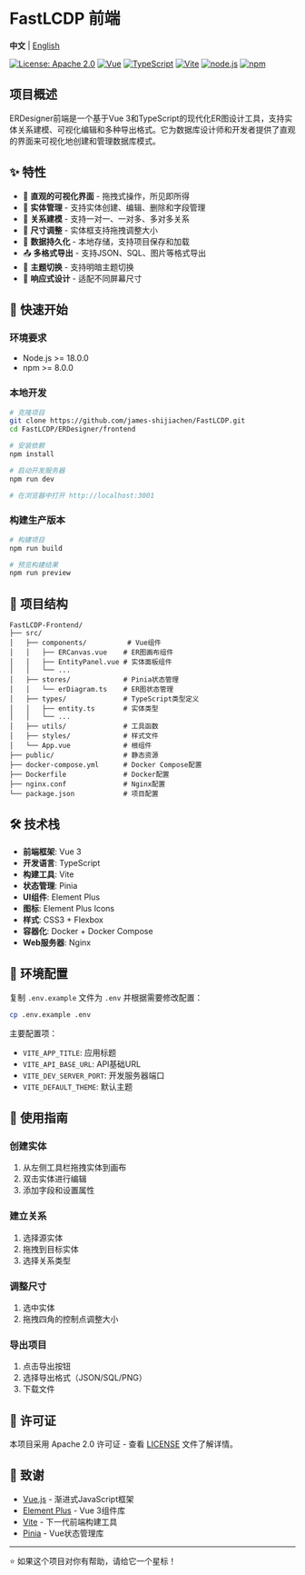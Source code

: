 # FastLCDP 前端

**中文** | [English](README.md)

[![License: Apache 2.0](https://img.shields.io/badge/License-Apache%202.0-blue.svg)](https://github.com/james-shijiachen/fastLCDP/blob/main/LICENSE)
[![Vue](https://img.shields.io/badge/Vue-3.0+-green.svg)](https://vuejs.org/)
[![TypeScript](https://img.shields.io/badge/TypeScript-5.0+-blue.svg)](https://www.typescriptlang.org/)
[![Vite](https://img.shields.io/badge/Vite-4.0+-purple.svg)](https://vitejs.dev/)
[![node.js](https://img.shields.io/badge/node.js-18.0+-green.svg)](https://nodejs.org/)
[![npm](https://img.shields.io/badge/npm-8.0+-orange.svg)](https://www.npmjs.com/)

## 项目概述

ERDesigner前端是一个基于Vue 3和TypeScript的现代化ER图设计工具，支持实体关系建模、可视化编辑和多种导出格式。它为数据库设计师和开发者提供了直观的界面来可视化地创建和管理数据库模式。

## ✨ 特性

- 🎨 **直观的可视化界面** - 拖拽式操作，所见即所得
- 🔧 **实体管理** - 支持实体创建、编辑、删除和字段管理
- 🔗 **关系建模** - 支持一对一、一对多、多对多关系
- 📏 **尺寸调整** - 实体框支持拖拽调整大小
- 💾 **数据持久化** - 本地存储，支持项目保存和加载
- 📤 **多格式导出** - 支持JSON、SQL、图片等格式导出
- 🌙 **主题切换** - 支持明暗主题切换
- 📱 **响应式设计** - 适配不同屏幕尺寸

## 🚀 快速开始

### 环境要求

- Node.js >= 18.0.0
- npm >= 8.0.0

### 本地开发

```bash
# 克隆项目
git clone https://github.com/james-shijiachen/FastLCDP.git
cd FastLCDP/ERDesigner/frontend

# 安装依赖
npm install

# 启动开发服务器
npm run dev

# 在浏览器中打开 http://localhost:3001
```

### 构建生产版本

```bash
# 构建项目
npm run build

# 预览构建结果
npm run preview
```

## 📁 项目结构

```
FastLCDP-Frontend/
├── src/
│   ├── components/          # Vue组件
│   │   ├── ERCanvas.vue    # ER图画布组件
│   │   ├── EntityPanel.vue # 实体面板组件
│   │   └── ...
│   ├── stores/             # Pinia状态管理
│   │   └── erDiagram.ts    # ER图状态管理
│   ├── types/              # TypeScript类型定义
│   │   ├── entity.ts       # 实体类型
│   │   └── ...
│   ├── utils/              # 工具函数
│   ├── styles/             # 样式文件
│   └── App.vue             # 根组件
├── public/                 # 静态资源
├── docker-compose.yml      # Docker Compose配置
├── Dockerfile              # Docker配置
├── nginx.conf              # Nginx配置
└── package.json            # 项目配置
```

## 🛠️ 技术栈

- **前端框架**: Vue 3
- **开发语言**: TypeScript
- **构建工具**: Vite
- **状态管理**: Pinia
- **UI组件**: Element Plus
- **图标**: Element Plus Icons
- **样式**: CSS3 + Flexbox
- **容器化**: Docker + Docker Compose
- **Web服务器**: Nginx

## 📝 环境配置

复制 `.env.example` 文件为 `.env` 并根据需要修改配置：

```bash
cp .env.example .env
```

主要配置项：

- `VITE_APP_TITLE`: 应用标题
- `VITE_API_BASE_URL`: API基础URL
- `VITE_DEV_SERVER_PORT`: 开发服务器端口
- `VITE_DEFAULT_THEME`: 默认主题

## 🎯 使用指南

### 创建实体

1. 从左侧工具栏拖拽实体到画布
2. 双击实体进行编辑
3. 添加字段和设置属性

### 建立关系

1. 选择源实体
2. 拖拽到目标实体
3. 选择关系类型

### 调整尺寸

1. 选中实体
2. 拖拽四角的控制点调整大小

### 导出项目

1. 点击导出按钮
2. 选择导出格式（JSON/SQL/PNG）
3. 下载文件

## 📄 许可证

本项目采用 Apache 2.0 许可证 - 查看 [LICENSE](LICENSE) 文件了解详情。

## 🙏 致谢

- [Vue.js](https://vuejs.org/) - 渐进式JavaScript框架
- [Element Plus](https://element-plus.org/) - Vue 3组件库
- [Vite](https://vitejs.dev/) - 下一代前端构建工具
- [Pinia](https://pinia.vuejs.org/) - Vue状态管理库

---

⭐ 如果这个项目对你有帮助，请给它一个星标！